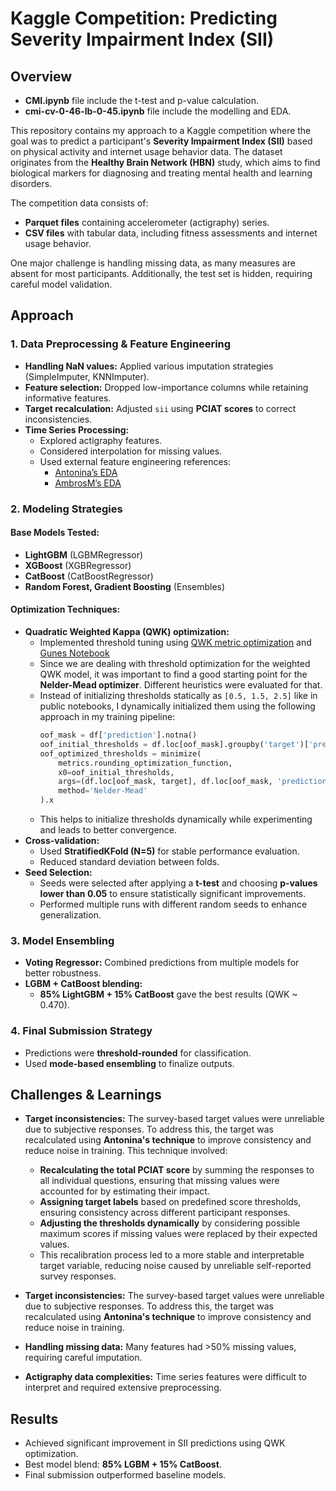 # Kaggle Competition: Predicting Severity Impairment Index (SII)

## Overview

- **CMI.ipynb** file include the t-test and p-value calculation.
- **cmi-cv-0-46-lb-0-45.ipynb** file include the modelling and EDA.

This repository contains my approach to a Kaggle competition where the goal was to predict a participant's **Severity Impairment Index (SII)** based on physical activity and internet usage behavior data. The dataset originates from the **Healthy Brain Network (HBN)** study, which aims to find biological markers for diagnosing and treating mental health and learning disorders.

The competition data consists of:
- **Parquet files** containing accelerometer (actigraphy) series.
- **CSV files** with tabular data, including fitness assessments and internet usage behavior.

One major challenge is handling missing data, as many measures are absent for most participants. Additionally, the test set is hidden, requiring careful model validation.

## Approach

### 1. Data Preprocessing & Feature Engineering

- **Handling NaN values:** Applied various imputation strategies (SimpleImputer, KNNImputer).
- **Feature selection:** Dropped low-importance columns while retaining informative features.
- **Target recalculation:** Adjusted `sii` using **PCIAT scores** to correct inconsistencies.
- **Time Series Processing:**
  - Explored actigraphy features.
  - Considered interpolation for missing values.
  - Used external feature engineering references:
    - [Antonina’s EDA](https://www.kaggle.com/code/antoninadolgorukova/cmi-piu-actigraphy-data-eda/notebook)
    - [AmbrosM’s EDA](https://www.kaggle.com/code/ambrosm/piu-eda-which-makes-sense)

### 2. Modeling Strategies

#### **Base Models Tested:**
- **LightGBM** (LGBMRegressor)
- **XGBoost** (XGBRegressor)
- **CatBoost** (CatBoostRegressor)
- **Random Forest, Gradient Boosting** (Ensembles)

#### **Optimization Techniques:**
- **Quadratic Weighted Kappa (QWK) optimization:**
  - Implemented threshold tuning using [QWK metric optimization](https://www.kaggle.com/code/carlolepelaars/efficientnetb5-with-keras-aptos-2019#Metric-(Quadratic-Weighted-Kappa)-) and [Gunes Notebook](https://www.kaggle.com/competitions/child-mind-institute-problematic-internet-use/discussion/551533)
  - Since we are dealing with threshold optimization for the weighted QWK model, it was important to find a good starting point for the **Nelder-Mead optimizer**. Different heuristics were evaluated for that.
  - Instead of initializing thresholds statically as `[0.5, 1.5, 2.5]` like in public notebooks, I dynamically initialized them using the following approach in my training pipeline:
    ```python
    oof_mask = df['prediction'].notna()
    oof_initial_thresholds = df.loc[oof_mask].groupby('target')['prediction'].mean().iloc[1:].values.tolist()
    oof_optimized_thresholds = minimize(
        metrics.rounding_optimization_function,
        x0=oof_initial_thresholds,
        args=(df.loc[oof_mask, target], df.loc[oof_mask, 'prediction']),
        method='Nelder-Mead'
    ).x
    ```
  - This helps to initialize thresholds dynamically while experimenting and leads to better convergence.
- **Cross-validation:**
  - Used **StratifiedKFold (N=5)** for stable performance evaluation.
  - Reduced standard deviation between folds.
- **Seed Selection:**
  - Seeds were selected after applying a **t-test** and choosing **p-values lower than 0.05** to ensure statistically significant improvements.
  - Performed multiple runs with different random seeds to enhance generalization.

### 3. Model Ensembling

- **Voting Regressor:** Combined predictions from multiple models for better robustness.
- **LGBM + CatBoost blending:**
  - **85% LightGBM + 15% CatBoost** gave the best results (QWK ~ 0.470).

### 4. Final Submission Strategy

- Predictions were **threshold-rounded** for classification.
- Used **mode-based ensembling** to finalize outputs.

## Challenges & Learnings

- **Target inconsistencies:** The survey-based target values were unreliable due to subjective responses. To address this, the target was recalculated using **Antonina's technique** to improve consistency and reduce noise in training. This technique involved:
  - **Recalculating the total PCIAT score** by summing the responses to all individual questions, ensuring that missing values were accounted for by estimating their impact.
  - **Assigning target labels** based on predefined score thresholds, ensuring consistency across different participant responses.
  - **Adjusting the thresholds dynamically** by considering possible maximum scores if missing values were replaced by their expected values.
  - This recalibration process led to a more stable and interpretable target variable, reducing noise caused by unreliable self-reported survey responses.

- **Target inconsistencies:** The survey-based target values were unreliable due to subjective responses. To address this, the target was recalculated using **Antonina's technique** to improve consistency and reduce noise in training.

- **Handling missing data:** Many features had >50% missing values, requiring careful imputation.
- **Actigraphy data complexities:** Time series features were difficult to interpret and required extensive preprocessing.

## Results

- Achieved significant improvement in SII predictions using QWK optimization.
- Best model blend: **85% LGBM + 15% CatBoost**.
- Final submission outperformed baseline models.
